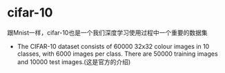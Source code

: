# cifar-10

跟Mnist一样，cifar-10也是一个我们深度学习使用过程中一个重要的数据集

* The CIFAR-10 dataset consists of 60000 32x32 colour images in 10 classes, with 6000 images per class. There are 50000 training images and 10000 test images.(这是官方的介绍)


